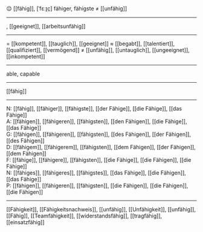 😌 [[fähig]], [ˈfɛːɪ̯ç]
fähiger, fähigste ≠ [[unfähig]]

---
, [[geeignet]], [[arbeitsunfähig]]


---
= [[kompetent]], [[tauglich]], [[geeignet]]
≈ [[begabt]], [[talentiert]], [[qualifiziert]], [[vermögend]]
≠ [[unfähig]], [[untauglich]], [[ungeeignet]], [[inkompetent]]

---
able, capable

---
[[fähig]]

---
N: [[fähig]], [[fähiger]], [[fähigste]], [[der Fähige]], [[die Fähige]], [[das Fähige]]  
A: [[fähigen]], [[fähigeren]], [[fähigsten]], [[den Fähigen]], [[die Fähige]], [[das Fähige]]  
G: [[fähigen]], [[fähigeren]], [[fähigsten]], [[des Fähigen]], [[der Fähigen]], [[des Fähigen]]  
D: [[fähigem]], [[fähigerem]], [[fähigsten]], [[dem Fähigen]], [[der Fähigen]], [[dem Fähigen]]  
F: [[fähige]], [[fähigere]], [[fähigsten]], [[die Fähige]], [[die Fähigen]], [[die Fähige]]  
N: [[fähiges]], [[fähigeres]], [[fähigstes]], [[das Fähige]], [[die Fähigen]], [[das Fähige]]  
P: [[fähigen]], [[fähigeren]], [[fähigsten]], [[die Fähigen]], [[die Fähigen]], [[die Fähigen]]  

---
[[Fähigkeit]], [[Fähigkeitsnachweis]], [[unfähig]], [[Unfähigkeit]], [[unfähig]], [[Fähig]], [[Teamfähigkeit]], [[widerstandsfähig]], [[tragfähig]], [[einsatzfähig]]